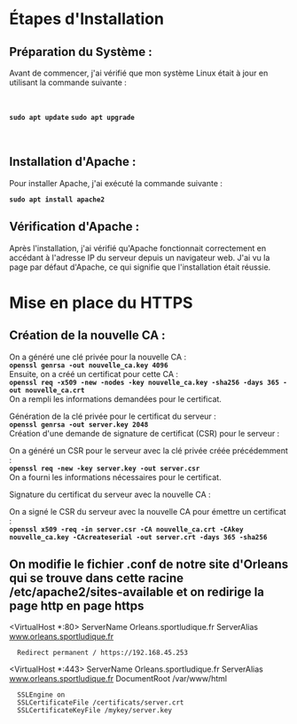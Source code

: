 # Étapes d'Installation

## Préparation du Système :
Avant de commencer, j'ai vérifié que mon système Linux était à jour en utilisant la commande suivante :

</br>

**`sudo apt update`**
**`sudo apt upgrade`**

</br>

## Installation d'Apache :
Pour installer Apache, j'ai exécuté la commande suivante :

**`sudo apt install apache2`**

## Vérification d'Apache :
Après l'installation, j'ai vérifié qu'Apache fonctionnait correctement en accédant à l'adresse IP du serveur depuis un navigateur web. J'ai vu la page par défaut d'Apache, ce qui signifie que l'installation était réussie.

# Mise en place du HTTPS

## Création de la nouvelle CA :

On a généré une clé privée pour la nouvelle CA :
</br>
**`openssl genrsa -out nouvelle_ca.key 4096`**
</br>
Ensuite, on a créé un certificat pour cette CA :
</br>
**`openssl req -x509 -new -nodes -key nouvelle_ca.key -sha256 -days 365 -out nouvelle_ca.crt`**
</br>
On a rempli les informations demandées pour le certificat.

Génération de la clé privée pour le certificat du serveur :
</br>
**`openssl genrsa -out server.key 2048`**
</br>
Création d'une demande de signature de certificat (CSR) pour le serveur :

On a généré un CSR pour le serveur avec la clé privée créée précédemment :
</br>
**`openssl req -new -key server.key -out server.csr`**
</br>
On a fourni les informations nécessaires pour le certificat.

Signature du certificat du serveur avec la nouvelle CA :

On a signé le CSR du serveur avec la nouvelle CA pour émettre un certificat :
</br>
**`openssl x509 -req -in server.csr -CA nouvelle_ca.crt -CAkey nouvelle_ca.key -CAcreateserial -out server.crt -days 365 -sha256`**
</br>

## On modifie le fichier .conf de notre site d'Orleans qui se trouve dans cette racine /etc/apache2/sites-available et on redirige la page http en page https
  
  <VirtualHost *:80>
      ServerName Orleans.sportludique.fr
      ServerAlias www.orleans.sportludique.fr
  
      Redirect permanent / https://192.168.45.253
  </VirtualHost>
  
  <VirtualHost *:443>
      ServerName Orleans.sportludique.fr
      ServerAlias www.orleans.sportludique.fr
      DocumentRoot /var/www/html
  
      SSLEngine on
      SSLCertificateFile /certificats/server.crt
      SSLCertificateKeyFile /mykey/server.key
  
  </VirtualHost>
